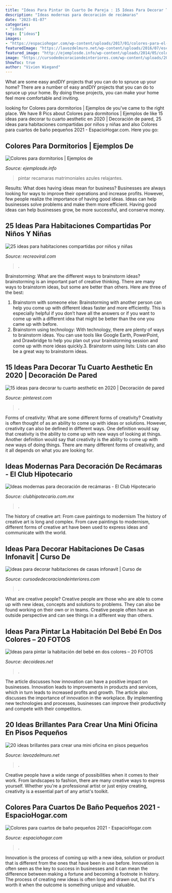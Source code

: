 ```yaml
---
title: "Ideas Para Pintar Un Cuarto De Pareja : 15 Ideas Para Decorar Tu Cuarto Aesthetic En 2020"
description: "Ideas modernas para decoración de recámaras"
date: "2023-01-07"
categories:
- "ideas"
tags: ["ideas"]
images:
- "https://espaciohogar.com/wp-content/uploads/2017/01/colores-para-el-bano-marron.jpg"
featuredImage: "https://lavozdelmuro.net/wp-content/uploads/2016/07/escritorios-habitacion-3-1.jpg"
featured_image: "http://ejemplosde.info/wp-content/uploads/2014/05/colores-para-habitaciones.png"
image: "https://cursodedecoraciondeinteriores.com/wp-content/uploads/2018/05/ideas-para-decorar-habitaciones-de-casas-infonavit.jpg"
ShowToc: true
author: "Vivien Wiegand"
---
```



What are some easy andDIY projects that you can do to spruce up your home?
There are a number of easy andDIY projects that you can do to spruce up your home. By doing these projects, you can make your home feel more comfortable and inviting.

	

		
looking for Colores para dormitorios | Ejemplos de you've came to the right place. We have 8 Pics about Colores para dormitorios | Ejemplos de like 15 ideas para decorar tu cuarto aesthetic en 2020 | Decoración de pared, 25 ideas para habitaciones compartidas por niños y niñas and also Colores para cuartos de baño pequeños 2021 - EspacioHogar.com. Here you go:
		
    
## Colores Para Dormitorios | Ejemplos De

<img loading=lazy src="http://ejemplosde.info/wp-content/uploads/2014/05/colores-para-habitaciones.png" onerror="this.onerror=null;this.src='https://tse1.mm.bing.net/th?id=OIP.pOylxbbU88QtiMHvN5fQngHaFz&amp;pid=15.1';" alt="Colores para dormitorios | Ejemplos de">

_Source: ejemplosde.info_

>pintar recamaras matrimoniales azules relajantes. 

	

Results: What does having ideas mean for business?
Businesses are always looking for ways to improve their operations and increase profits. However, few people realize the importance of having good ideas. Ideas can help businesses solve problems and make them more efficient. Having good ideas can help businesses grow, be more successful, and conserve money.

    
## 25 Ideas Para Habitaciones Compartidas Por Niños Y Niñas

<img loading=lazy src="https://www.recreoviral.com/wp-content/uploads/2015/10/Creativas-habitaciones-compartidas-por-niños-y-niñas-4.jpg" onerror="this.onerror=null;this.src='https://tse2.mm.bing.net/th?id=OIP.R0UxAKtckb5nkf4kS92wUQHaHJ&amp;pid=15.1';" alt="25 ideas para habitaciones compartidas por niños y niñas">

_Source: recreoviral.com_

>. 

	

Brainstorming: What are the different ways to brainstorm ideas?
brainstorming is an important part of creative thinking. There are many ways to brainstorm ideas, but some are better than others. Here are three of the best:
1. Brainstorm with someone else: Brainstorming with another person can help you come up with different ideas faster and more efficiently. This is especially helpful if you don’t have all the answers or if you want to come up with a different idea that might be better than the one you came up with before.
2. Brainstorm using technology: With technology, there are plenty of ways to brainstorm ideas. You can use tools like Google Earth, PowerPoint, and Drawbridge to help you plan out your brainstorming session and come up with more ideas quickly.3. Brainstorm using lists: Lists can also be a great way to brainstorm ideas.

    
## 15 Ideas Para Decorar Tu Cuarto Aesthetic En 2020 | Decoración De Pared

<img loading=lazy src="https://i.pinimg.com/736x/d8/a7/c8/d8a7c834a351d3f31d856ec816ef22a4.jpg" onerror="this.onerror=null;this.src='https://tse2.mm.bing.net/th?id=OIP.-FBzGROQ2xV4BRk9L4WjlAHaJ4&amp;pid=15.1';" alt="15 ideas para decorar tu cuarto aesthetic en 2020 | Decoración de pared">

_Source: pinterest.com_

>. 

	

Forms of creativity: What are some different forms of creativity?
Creativity is often thought of as an ability to come up with ideas or solutions. However, creativity can also be defined in different ways. One definition would say that creativity is the ability to come up with new ways of looking at things. Another definition would say that creativity is the ability to come up with new ways of doing things. There are many different forms of creativity, and it all depends on what you are looking for.

    
## Ideas Modernas Para Decoración De Recámaras - El Club Hipotecario

<img loading=lazy src="https://www.clubhipotecario.com.mx/images/easyblog_images/82/recamaras/b2ap3_large_Recamara-moderna.jpg" onerror="this.onerror=null;this.src='https://tse3.mm.bing.net/th?id=OIP.wHNFHV_g5WcO68pFumYtVAHaFz&amp;pid=15.1';" alt="Ideas modernas para decoración de recámaras - El Club Hipotecario">

_Source: clubhipotecario.com.mx_

>. 

	

The history of creative art: From cave paintings to modernism
The history of creative art is long and complex. From cave paintings to modernism, different forms of creative art have been used to express ideas and communicate with the world.

    
## Ideas Para Decorar Habitaciones De Casas Infonavit | Curso De

<img loading=lazy src="https://cursodedecoraciondeinteriores.com/wp-content/uploads/2018/05/ideas-para-decorar-habitaciones-de-casas-infonavit.jpg" onerror="this.onerror=null;this.src='https://tse2.mm.bing.net/th?id=OIP.ZmbmCaEbSmGnYYLMXNVc4AHaE8&amp;pid=15.1';" alt="ideas para decorar habitaciones de casas infonavit | Curso de">

_Source: cursodedecoraciondeinteriores.com_

>. 

	

What are creative people?
Creative people are those who are able to come up with new ideas, concepts and solutions to problems. They can also be found working on their own or in teams. Creative people often have an outside perspective and can see things in a different way than others.

    
## Ideas Para Pintar La Habitación Del Bebé En Dos Colores – 20 FOTOS

<img loading=lazy src="https://www.decoideas.net/wp-content/uploads/2017/10/pared-bebe-dos-colores-7.jpg" onerror="this.onerror=null;this.src='https://tse2.mm.bing.net/th?id=OIP.CPd-islst-FV5SYJqPC6AQHaJ4&amp;pid=15.1';" alt="Ideas para pintar la habitación del bebé en dos colores – 20 FOTOS">

_Source: decoideas.net_

>. 

	

The article discusses how innovation can have a positive impact on businesses. Innovation leads to improvements in products and services, which in turn leads to increased profits and growth. The article also discusses the importance of innovation in the workplace. By implementing new technologies and processes, businesses can improve their productivity and compete with their competitors.

    
## 20 Ideas Brillantes Para Crear Una Mini Oficina En Pisos Pequeños

<img loading=lazy src="https://lavozdelmuro.net/wp-content/uploads/2016/07/escritorios-habitacion-3-1.jpg" onerror="this.onerror=null;this.src='https://tse4.mm.bing.net/th?id=OIP.HtTHxRUVsVdFkQSviNFXEgHaLG&amp;pid=15.1';" alt="20 ideas brillantes para crear una mini oficina en pisos pequeños">

_Source: lavozdelmuro.net_

>. 

	

Creative people have a wide range of possibilities when it comes to their work. From landscapes to fashion, there are many creative ways to express yourself. Whether you're a professional artist or just enjoy creating, creativity is a essential part of any artist's toolkit.

    
## Colores Para Cuartos De Baño Pequeños 2021 - EspacioHogar.com

<img loading=lazy src="https://espaciohogar.com/wp-content/uploads/2017/01/colores-para-el-bano-marron.jpg" onerror="this.onerror=null;this.src='https://tse1.mm.bing.net/th?id=OIP.Uc88SKwe4Wa8ej5Xc7biXgHaLp&amp;pid=15.1';" alt="Colores para cuartos de baño pequeños 2021 - EspacioHogar.com">

_Source: espaciohogar.com_

>. 

	

Innovation is the process of coming up with a new idea, solution or product that is different from the ones that have been in use before. Innovation is often seen as the key to success in businesses and it can mean the difference between making a fortune and becoming a footnote in history. The process of creating new ideas is often long and drawn out, but it's worth it when the outcome is something unique and valuable.


